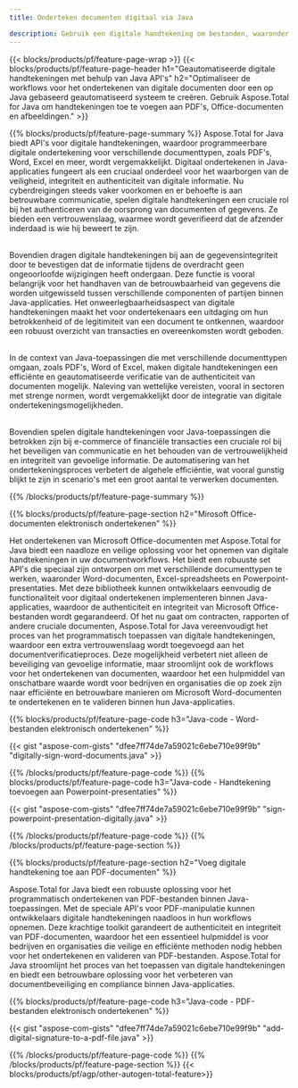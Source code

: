 ```yaml
---
title: Onderteken documenten digitaal via Java 

description: Gebruik een digitale handtekening om bestanden, waaronder Microsoft Word, Excel, PowerPoint, PDF en Afbeeldingen, te ondertekenen via uw Java-applicatie. Voeg online een e-handtekening toe via de app.
---
```


{{< blocks/products/pf/feature-page-wrap >}}
{{< blocks/products/pf/feature-page-header h1="Geautomatiseerde digitale handtekeningen met behulp van Java API's" h2="Optimaliseer de workflows voor het ondertekenen van digitale documenten door een op Java gebaseerd geautomatiseerd systeem te creëren. Gebruik Aspose.Total for Java om handtekeningen toe te voegen aan PDF's, Office-documenten en afbeeldingen." >}}

{{% blocks/products/pf/feature-page-summary %}}
Aspose.Total for Java biedt API's voor digitale handtekeningen, waardoor programmeerbare digitale ondertekening voor verschillende documenttypen, zoals PDF's, Word, Excel en meer, wordt vergemakkelijkt. Digitaal ondertekenen in Java-applicaties fungeert als een cruciaal onderdeel voor het waarborgen van de veiligheid, integriteit en authenticiteit van digitale informatie. Nu cyberdreigingen steeds vaker voorkomen en er behoefte is aan betrouwbare communicatie, spelen digitale handtekeningen een cruciale rol bij het authenticeren van de oorsprong van documenten of gegevens. Ze bieden een vertrouwenslaag, waarmee wordt geverifieerd dat de afzender inderdaad is wie hij beweert te zijn. <br /><br />

Bovendien dragen digitale handtekeningen bij aan de gegevensintegriteit door te bevestigen dat de informatie tijdens de overdracht geen ongeoorloofde wijzigingen heeft ondergaan. Deze functie is vooral belangrijk voor het handhaven van de betrouwbaarheid van gegevens die worden uitgewisseld tussen verschillende componenten of partijen binnen Java-applicaties. Het onweerlegbaarheidsaspect van digitale handtekeningen maakt het voor ondertekenaars een uitdaging om hun betrokkenheid of de legitimiteit van een document te ontkennen, waardoor een robuust overzicht van transacties en overeenkomsten wordt geboden. <br /><br />

In de context van Java-toepassingen die met verschillende documenttypen omgaan, zoals PDF's, Word of Excel, maken digitale handtekeningen een efficiënte en geautomatiseerde verificatie van de authenticiteit van documenten mogelijk. Naleving van wettelijke vereisten, vooral in sectoren met strenge normen, wordt vergemakkelijkt door de integratie van digitale ondertekeningsmogelijkheden. <br /><br />

Bovendien spelen digitale handtekeningen voor Java-toepassingen die betrokken zijn bij e-commerce of financiële transacties een cruciale rol bij het beveiligen van communicatie en het behouden van de vertrouwelijkheid en integriteit van gevoelige informatie. De automatisering van het ondertekeningsproces verbetert de algehele efficiëntie, wat vooral gunstig blijkt te zijn in scenario's met een groot aantal te verwerken documenten. 

{{% /blocks/products/pf/feature-page-summary  %}}

{{% blocks/products/pf/feature-page-section  h2="Mirosoft Office-documenten elektronisch ondertekenen" %}}

Het ondertekenen van Microsoft Office-documenten met Aspose.Total for Java biedt een naadloze en veilige oplossing voor het opnemen van digitale handtekeningen in uw documentworkflows. Het biedt een robuuste set API's die speciaal zijn ontworpen om met verschillende documenttypen te werken, waaronder Word-documenten, Excel-spreadsheets en Powerpoint-presentaties. Met deze bibliotheek kunnen ontwikkelaars eenvoudig de functionaliteit voor digitaal ondertekenen implementeren binnen Java-applicaties, waardoor de authenticiteit en integriteit van Microsoft Office-bestanden wordt gegarandeerd. Of het nu gaat om contracten, rapporten of andere cruciale documenten, Aspose.Total for Java vereenvoudigt het proces van het programmatisch toepassen van digitale handtekeningen, waardoor een extra vertrouwenslaag wordt toegevoegd aan het documentverificatieproces. Deze mogelijkheid verbetert niet alleen de beveiliging van gevoelige informatie, maar stroomlijnt ook de workflows voor het ondertekenen van documenten, waardoor het een hulpmiddel van onschatbare waarde wordt voor bedrijven en organisaties die op zoek zijn naar efficiënte en betrouwbare manieren om Microsoft Word-documenten te ondertekenen en te valideren binnen hun Java-applicaties.

{{% blocks/products/pf/feature-page-code h3="Java-code - Word-bestanden elektronisch ondertekenen" %}}

{{< gist "aspose-com-gists" "dfee7ff74de7a59021c6ebe710e99f9b" "digitally-sign-word-documents.java" >}}

{{% /blocks/products/pf/feature-page-code  %}}
{{% blocks/products/pf/feature-page-code h3="Java-code - Handtekening toevoegen aan Powerpoint-presentaties" %}}

{{< gist "aspose-com-gists" "dfee7ff74de7a59021c6ebe710e99f9b" "sign-powerpoint-presentation-digitally.java" >}}

{{% /blocks/products/pf/feature-page-code  %}}
{{% /blocks/products/pf/feature-page-section %}}

{{% blocks/products/pf/feature-page-section  h2="Voeg digitale handtekening toe aan PDF-documenten" %}}

Aspose.Total for Java biedt een robuuste oplossing voor het programmatisch ondertekenen van PDF-bestanden binnen Java-toepassingen. Met de speciale API's voor PDF-manipulatie kunnen ontwikkelaars digitale handtekeningen naadloos in hun workflows opnemen. Deze krachtige toolkit garandeert de authenticiteit en integriteit van PDF-documenten, waardoor het een essentieel hulpmiddel is voor bedrijven en organisaties die veilige en efficiënte methoden nodig hebben voor het ondertekenen en valideren van PDF-bestanden. Aspose.Total for Java stroomlijnt het proces van het toepassen van digitale handtekeningen en biedt een betrouwbare oplossing voor het verbeteren van documentbeveiliging en compliance binnen Java-applicaties.

{{% blocks/products/pf/feature-page-code h3="Java-code - PDF-bestanden elektronisch ondertekenen" %}}

{{< gist "aspose-com-gists" "dfee7ff74de7a59021c6ebe710e99f9b" "add-digital-signature-to-a-pdf-file.java" >}}

{{% /blocks/products/pf/feature-page-code  %}}
{{% /blocks/products/pf/feature-page-section %}}
{{< blocks/products/pf/agp/other-autogen-total-feature>}}